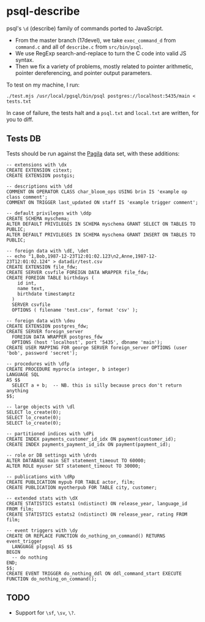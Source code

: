 # psql-describe

psql's `\d` (describe) family of commands ported to JavaScript.

* From the master branch (17devel), we take `exec_command_d` from `command.c` and all of `describe.c` from `src/bin/psql`.
* We use RegExp search-and-replace to turn the C code into valid JS syntax.
* Then we fix a variety of problems, mostly related to pointer arithmetic, pointer dereferencing, and pointer output parameters.

To test on my machine, I run:

```
./test.mjs /usr/local/pgsql/bin/psql postgres://localhost:5435/main < tests.txt
```

In case of failure, the tests halt and a `psql.txt` and `local.txt` are written, for you to diff.

## Tests DB

Tests should be run against the [Pagila](https://github.com/devrimgunduz/pagila) data set, with these additions:

```
-- extensions with \dx
CREATE EXTENSION citext;
CREATE EXTENSION postgis;

-- descriptions with \dd
COMMENT ON OPERATOR CLASS char_bloom_ops USING brin IS 'example op class comment';
COMMENT ON TRIGGER last_updated ON staff IS 'example trigger comment';

-- default privileges with \ddp
CREATE SCHEMA myschema;
ALTER DEFAULT PRIVILEGES IN SCHEMA myschema GRANT SELECT ON TABLES TO PUBLIC;
ALTER DEFAULT PRIVILEGES IN SCHEMA myschema GRANT INSERT ON TABLES TO PUBLIC;

-- foreign data with \dE, \det
-- echo "1,Bob,1987-12-23T12:01:02.123\n2,Anne,1987-12-23T12:01:02.124" > datadir/test.csv
CREATE EXTENSION file_fdw;
CREATE SERVER csvfile FOREIGN DATA WRAPPER file_fdw;
CREATE FOREIGN TABLE birthdays (
    id int,
    name text,
    birthdate timestamptz
  ) 
  SERVER csvfile
  OPTIONS ( filename 'test.csv', format 'csv' );

-- foreign data with \deu
CREATE EXTENSION postgres_fdw;
CREATE SERVER foreign_server
  FOREIGN DATA WRAPPER postgres_fdw
  OPTIONS (host 'localhost', port '5435', dbname 'main');
CREATE USER MAPPING FOR george SERVER foreign_server OPTIONS (user 'bob', password 'secret');

-- procedures with \dfp
CREATE PROCEDURE myproc(a integer, b integer)
LANGUAGE SQL
AS $$
  SELECT a + b;  -- NB. this is silly because procs don't return anything
$$;

-- large objects with \dl
SELECT lo_create(0);
SELECT lo_create(0);
SELECT lo_create(0);

-- partitioned indices with \dPi
CREATE INDEX payments_customer_id_idx ON payment(customer_id);
CREATE INDEX payments_payment_id_idx ON payment(payment_id);

-- role or DB settings with \drds
ALTER DATABASE main SET statement_timeout TO 60000;
ALTER ROLE myuser SET statement_timeout TO 30000;

-- publications with \dRp
CREATE PUBLICATION mypub FOR TABLE actor, film;
CREATE PUBLICATION myotherpub FOR TABLE city, customer;

-- extended stats with \dX
CREATE STATISTICS estats1 (ndistinct) ON release_year, language_id FROM film;
CREATE STATISTICS estats2 (ndistinct) ON release_year, rating FROM film;

-- event triggers with \dy
CREATE OR REPLACE FUNCTION do_nothing_on_command() RETURNS event_trigger
  LANGUAGE plpgsql AS $$
BEGIN
  -- do nothing
END;
$$;
CREATE EVENT TRIGGER do_nothing_ddl ON ddl_command_start EXECUTE FUNCTION do_nothing_on_command();
```

## TODO

* Support for `\sf`, `\sv`, `\?`.

